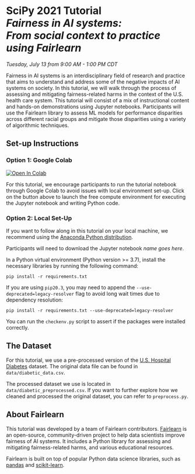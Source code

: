 # SciPy 2021 Tutorial<br>_Fairness in AI systems:<br>From social context to practice using Fairlearn_

_Tuesday, July 13 from 9:00 AM - 1:00 PM CDT_

Fairness in AI systems is an interdisciplinary field of research and practice that aims to understand and address some of the negative impacts of AI systems on society. In this tutorial, we will walk through the process of assessing and mitigating fairness-related harms in the context of the U.S. health care system. This tutorial will consist of a mix of instructional content and hands-on demonstrations using Jupyter notebooks. Participants will use the Fairlearn library to assess ML models for performance disparities across different racial groups and mitigate those disparities using a variety of algorithmic techniques.

## Set-up Instructions

### Option 1: Google Colab

[![Open In Colab](https://colab.research.google.com/assets/colab-badge.svg)](https://colab.research.google.com/drive/1HDiMzQ_P2NHT66OuAq1bBiBfCyNtCXlO)

For this tutorial, we encourage participants to run the tutorial notebook through Google Colab to avoid issues with local environment set-up. Click on the button above to launch the free compute environment for executing the Jupyter notebook and writing Python code. 


### Option 2: Local Set-Up

If you want to follow along in this tutorial on your local machine, we recommend using the [Anaconda Python distribution](https://www.anaconda.com/products/individual).

Participants will need to download the Jupyter notebook _name goes here_.

In a Python virtual environment (Python version >= 3.7), install the necessary libraries by running the following command:

```
pip install -r requirements.txt
```

If you are using `pip20.3`, you may need to append the `--use-deprecated=legacy-resolver` flag to avoid long wait times due to dependency resolution:

```
pip install -r requirements.txt --use-deprecated=legacy-resolver
```

You can run the `checkenv.py` script to assert if the packages were installed correctly.

## The Dataset

For this tutorial, we use a pre-processed version of the [U.S. Hospital Diabetes](https://archive.ics.uci.edu/ml/datasets/Diabetes+130-US+hospitals+for+years+1999-2008#) dataset. The original data file can be found in `data/diabetic_data.csv`. 

The processed dataset we use is located in `data/diabetic_preprocessed.csv`. If you want to further explore how we cleaned and processed the original dataset, you can refer to `preprocess.py`.

## About Fairlearn

This tutorial was developed by a team of Fairlearn contributors.
[Fairlearn](www.fairlearn.org) is an open-source, community-driven project to help data scientists improve fairness of AI systems. It includes a Python library for assessing and mitigating fairness-related harms, and various educational resources.

Fairlearn is built on top of popular Python data science libraries, such as [pandas](https://pandas.pydata.org/) and [scikit-learn](https://scikit-learn.org/stable/index.html).  





